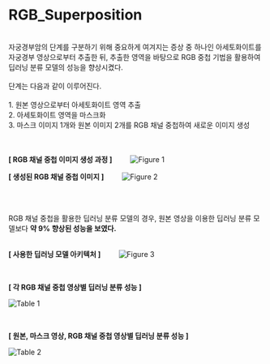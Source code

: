 # RGB_Superposition
<br/>
자궁경부암의 단계를 구분하기 위해 중요하게 여겨지는 증상 중 하나인 아세토화이트를 자궁경부 영상으로부터 추출한 뒤, 추출한 영역을 바탕으로 RGB 중첩 기법을 활용하여 딥러닝 분류 모델의 성능을 향상시켰다. <br/>
<br/>
단계는 다음과 같이 이루어진다. <br/>
<br/>
1. 원본 영상으로부터 아세토화이트 영역 추출 <br/>
2. 아세토화이트 영역을 마스크화 <br/>
3. 마스크 이미지 1개와 원본 이미지 2개를 RGB 채널 중첩하여 새로운 이미지 생성 <br/>
<br/><br/>

**[ RGB 채널 중첩 이미지 생성 과정 ]**
  
![Figure 1](https://github.com/younji524/RGB_Superposition/assets/76142194/b65ee1b7-6c7b-4ecd-bccc-14c155da208a)

**[ 생성된 RGB 채널 중첩 이미지 ]**
  
![Figure 2](https://github.com/younji524/RGB_Superposition/assets/76142194/b49865fb-6c97-4701-9449-48fc55d6c240)

<br/><br/>

RGB 채널 중첩을 활용한 딥러닝 분류 모델의 경우, 원본 영상을 이용한 딥러닝 분류 모델보다 **약 9% 향상된 성능을 보였다.** <br/><br/>

**[ 사용한 딥러닝 모델 아키텍처 ]**
  
![Figure 3](https://github.com/younji524/RGB_Superposition/assets/76142194/7a68abcb-071c-4848-9682-6a7222f25a80)

<br/>

**[ 각 RGB 채널 중첩 영상별 딥러닝 분류 성능 ]**

![Table 1](https://github.com/younji524/RGB_Superposition/assets/76142194/9ea1f501-e6b1-4601-963d-feb36894e069)

<br/>

**[ 원본, 마스크 영상, RGB 채널 중첩 영상별 딥러닝 분류 성능 ]**

![Table 2](https://github.com/younji524/RGB_Superposition/assets/76142194/be653597-d333-49eb-a2c3-05c1ce003126)

<br/>
